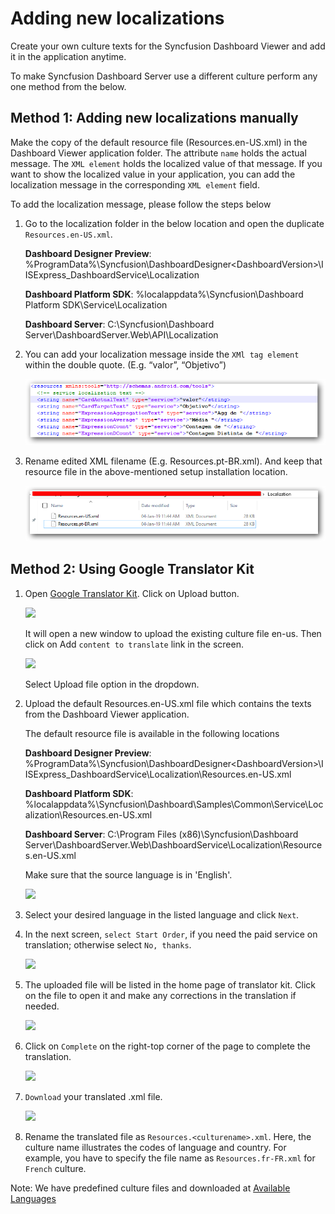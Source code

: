 # Adding new localizations

Create your own culture texts for the Syncfusion Dashboard Viewer and add it in the application anytime.

To make Syncfusion Dashboard Server use a different culture perform any one method from the below.

## Method 1: Adding new localizations manually 

Make the copy of the default resource file (Resources.en-US.xml) in the Dashboard Viewer application folder. The attribute `name` holds the actual message. The `XML element` holds the localized value of that message. If you want to show the localized value in your application, you can add the localization message in the corresponding `XML element` field.

To add the localization message, please follow the steps below

1.	Go to the localization folder in the below location and open the duplicate `Resources.en-US.xml`.

    **Dashboard Designer Preview**: %ProgramData%\Syncfusion\DashboardDesigner\<DashboardVersion>\IISExpress_DashboardService\Localization

    **Dashboard Platform SDK**: %localappdata%\Syncfusion\Dashboard Platform SDK\Service\Localization

    **Dashboard Server**: C:\Syncfusion\Dashboard Server\DashboardServer.Web\API\Localization

2.	You can add your localization message inside the `XMl tag element` within the double quote. (E.g. “valor”, “Objetivo”)

    ![](Images/MK1.png)
 
3.	Rename edited XML filename (E.g. Resources.pt-BR.xml). And keep that resource file in the above-mentioned setup installation location.

    ![](Images/MK2.png)

## Method 2: Using Google Translator Kit

1. Open [Google Translator Kit](https://translate.google.com/toolkit). Click on Upload button.

    ![](Images/GTK1.png)

    It will open a new window to upload the existing culture file en-us. Then click on Add `content to translate` link in the screen.

    ![](Images/GTK2.png)

    Select Upload file option in the dropdown.

2. Upload the default Resources.en-US.xml file which contains the texts from the Dashboard Viewer application.

   The default resource file is available in the following locations

   **Dashboard Designer Preview**: %ProgramData%\Syncfusion\DashboardDesigner\<DashboardVersion>\IISExpress_DashboardService\Localization\Resources.en-US.xml

   **Dashboard Platform SDK**: %localappdata%\Syncfusion\Dashboard\Samples\Common\Service\Localization\Resources.en-US.xml

   **Dashboard Server**: C:\Program Files (x86)\Syncfusion\Dashboard Server\DashboardServer.Web\DashboardService\Localization\Resources.en-US.xml

   Make sure that the source language is in 'English'.

   ![](Images/GTK3.png)

3. Select your desired language in the listed language and click `Next`.

4. In the next screen, `select Start Order`, if you need the paid service on translation; otherwise select `No, thanks`.

    ![](Images/GTK4.png)

5. The uploaded file will be listed in the home page of translator kit. Click on the file to open it and make any corrections in the translation if needed.

    ![](Images/GTK5.png)

6. Click on `Complete` on the right-top corner of the page to complete the translation.
   
   ![](Images/GTK6.png)

7. `Download` your translated .xml file.

    ![](Images/GTK7.png)

8. Rename the translated file as `Resources.<culturename>.xml`. Here, the culture name illustrates the codes of language and country. For example, you have to specify the file name as `Resources.fr-FR.xml` for `French` culture.

Note: We have predefined culture files and downloaded at [Available Languages](https://github.com/syncfusion/dashboarddesigner-global/tree/master/Dashboard%20Viewer/Locale)
